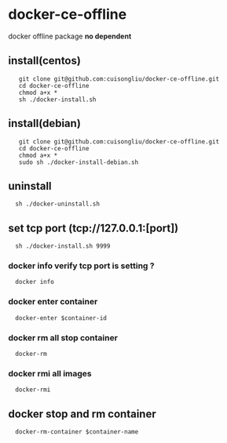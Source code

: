 # docker-ce-offline
docker offline package **no dependent** 
## install(centos)

```
   git clone git@github.com:cuisongliu/docker-ce-offline.git
   cd docker-ce-offline
   chmod a+x * 
   sh ./docker-install.sh
```
## install(debian)

```
   git clone git@github.com:cuisongliu/docker-ce-offline.git
   cd docker-ce-offline
   chmod a+x * 
   sudo sh ./docker-install-debian.sh
```

## uninstall 
```
  sh ./docker-uninstall.sh
```

## set tcp port (tcp://127.0.0.1:[port])
```
  sh ./docker-install.sh 9999
```
### docker info verify tcp port is setting ?

```
  docker info 
```

### docker enter container 
```
  docker-enter $container-id
```
### docker rm all stop container
```
  docker-rm
```
### docker rmi all <none> images 
```
  docker-rmi
```
## docker stop and rm container
```
  docker-rm-container $container-name
```  
